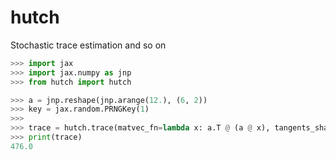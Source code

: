 # hutch
Stochastic trace estimation and so on



```python
>>> import jax
>>> import jax.numpy as jnp
>>> from hutch import hutch

>>> a = jnp.reshape(jnp.arange(12.), (6, 2))
>>> key = jax.random.PRNGKey(1)
>>> 
>>> trace = hutch.trace(matvec_fn=lambda x: a.T @ (a @ x), tangents_shape=(2,), tangents_dtype=float, batch_size=100, batch_keys=jnp.asarray([key]))
>>> print(trace)
476.0

```
